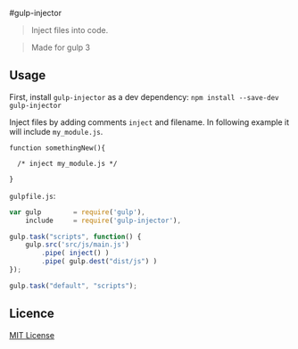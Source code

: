 #gulp-injector 
>Inject files into code.  

> Made for gulp 3

## Usage
First, install `gulp-injector` as a dev dependency:
`npm install --save-dev gulp-injector`

Inject files by adding comments `inject` and filename. In following example it will include `my_module.js`.

```
function somethingNew(){

  /* inject my_module.js */

}
```

`gulpfile.js`:

```javascript
var gulp		= require('gulp'),
	include		= require('gulp-injector'),

gulp.task("scripts", function() {
	gulp.src('src/js/main.js')
		.pipe( inject() )
		.pipe( gulp.dest("dist/js") )
});

gulp.task("default", "scripts");
```

## Licence

[MIT License](https://github.com/jiren/gulp-injector/blob/master/LICENSE.md)
